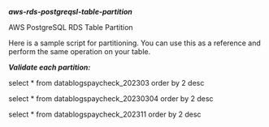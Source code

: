 ***aws-rds-postgreqsl-table-partition***[]([url](https://github.com/idevopz/aws-rds-postgreqsl-table-partition))

AWS PostgreSQL RDS Table Partition

Here is a sample script for partitioning. You can use this as a reference and perform the same operation on your table.

***Validate each partition:***

select * from datablogspaycheck_202303 order by 2 desc

select * from datablogspaycheck_20230304 order by 2 desc

select * from datablogspaycheck_202311 order by 2 desc
